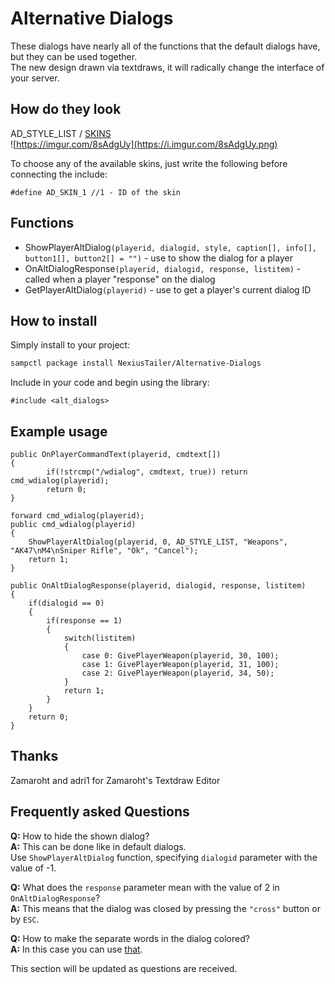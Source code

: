 # Alternative Dialogs
These dialogs have nearly all of the functions that the default dialogs have, but they can be used together.  
The new design drawn via textdraws, it will radically change the interface of your server.

## How do they look
AD_STYLE_LIST / [SKINS](https://imgur.com/a/Vounp)  
![https://imgur.com/8sAdgUy](https://i.imgur.com/8sAdgUy.png)

To choose any of the available skins, just write the following before connecting the include:
```pawn
#define AD_SKIN_1 //1 - ID of the skin
```

## Functions
* ShowPlayerAltDialog`(playerid, dialogid, style, caption[], info[], button1[], button2[] = "")` - use to show the dialog for a player
* OnAltDialogResponse`(playerid, dialogid, response, listitem)` - called when a player "response" on the dialog
* GetPlayerAltDialog`(playerid)` - use to get a player's current dialog ID

## How to install
Simply install to your project:
```bash
sampctl package install NexiusTailer/Alternative-Dialogs
```

Include in your code and begin using the library:
```pawn
#include <alt_dialogs>
```

## Example usage
```pawn
public OnPlayerCommandText(playerid, cmdtext[])
{
        if(!strcmp("/wdialog", cmdtext, true)) return cmd_wdialog(playerid);
        return 0;
}

forward cmd_wdialog(playerid);
public cmd_wdialog(playerid)
{
	ShowPlayerAltDialog(playerid, 0, AD_STYLE_LIST, "Weapons", "AK47\nM4\nSniper Rifle", "Ok", "Cancel");
	return 1;
}

public OnAltDialogResponse(playerid, dialogid, response, listitem)
{
	if(dialogid == 0)
	{
		if(response == 1)
		{
			switch(listitem)
			{
				case 0: GivePlayerWeapon(playerid, 30, 100);
				case 1: GivePlayerWeapon(playerid, 31, 100);
				case 2: GivePlayerWeapon(playerid, 34, 50);
			}
			return 1;
		}
	}
	return 0;
}
```

## Thanks
Zamaroht and adri1 for Zamaroht's Textdraw Editor

## Frequently asked Questions
**Q:** How to hide the shown dialog?  
**A:** This can be done like in default dialogs.  
Use `ShowPlayerAltDialog` function, specifying `dialogid` parameter with the value of -1.

**Q:** What does the `response` parameter mean with the value of 2 in `OnAltDialogResponse`?  
**A:** This means that the dialog was closed by pressing the `"cross"` button or by `ESC`.

**Q:** How to make the separate words in the dialog colored?  
**A:** In this case you can use [that](http://team.sa-mp.com/wiki/GameText_Styles).

This section will be updated as questions are received.
